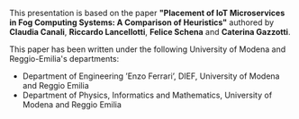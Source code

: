 This presentation is based on the paper **"Placement of IoT Microservices in Fog Computing Systems: A
Comparison of Heuristics"** authored by **Claudia Canali**, **Riccardo Lancellotti**, **Felice Schena** and **Caterina Gazzotti**.

This paper has been written under the following University of Modena and Reggio-Emilia's departments:
- Department of Engineering ’Enzo Ferrari’, DIEF, University of Modena and Reggio Emilia
- Department of Physics, Informatics and Mathematics, University of Modena and Reggio Emilia
